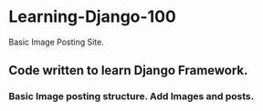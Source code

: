 # Learning-Django-100
Basic Image Posting Site.


## Code written to learn Django Framework.

### Basic Image posting structure. Add Images and posts.
